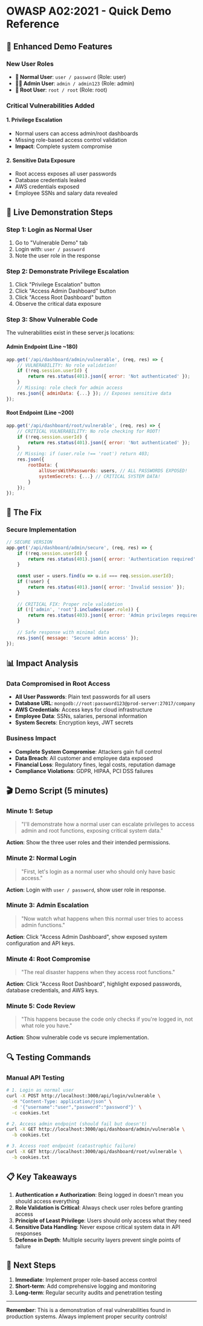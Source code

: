 # OWASP A02:2021 - Quick Demo Reference

## 🎯 Enhanced Demo Features

### New User Roles
- **👤 Normal User**: `user / password` (Role: user)
- **👨‍💼 Admin User**: `admin / admin123` (Role: admin)  
- **🔑 Root User**: `root / root` (Role: root)

### Critical Vulnerabilities Added

#### 1. **Privilege Escalation**
- Normal users can access admin/root dashboards
- Missing role-based access control validation
- **Impact**: Complete system compromise

#### 2. **Sensitive Data Exposure**
- Root access exposes all user passwords
- Database credentials leaked
- AWS credentials exposed
- Employee SSNs and salary data revealed

## 🚨 Live Demonstration Steps

### Step 1: Login as Normal User
1. Go to "Vulnerable Demo" tab
2. Login with: `user / password`
3. Note the user role in the response

### Step 2: Demonstrate Privilege Escalation
1. Click "Privilege Escalation" button
2. Click "Access Admin Dashboard" button
3. Click "Access Root Dashboard" button
4. Observe the critical data exposure

### Step 3: Show Vulnerable Code
The vulnerabilities exist in these server.js locations:

#### Admin Endpoint (Line ~180)
```javascript
app.get('/api/dashboard/admin/vulnerable', (req, res) => {
    // VULNERABILITY: No role validation!
    if (!req.session.userId) {
        return res.status(401).json({ error: 'Not authenticated' });
    }
    // Missing: role check for admin access
    res.json({ adminData: {...} }); // Exposes sensitive data
});
```

#### Root Endpoint (Line ~200)  
```javascript
app.get('/api/dashboard/root/vulnerable', (req, res) => {
    // CRITICAL VULNERABILITY: No role checking for ROOT!
    if (!req.session.userId) {
        return res.status(401).json({ error: 'Not authenticated' });
    }
    // Missing: if (user.role !== 'root') return 403;
    res.json({
        rootData: {
            allUsersWithPasswords: users, // ALL PASSWORDS EXPOSED!
            systemSecrets: {...} // CRITICAL SYSTEM DATA!
        }
    });
});
```

## 🔧 The Fix

### Secure Implementation
```javascript
// SECURE VERSION
app.get('/api/dashboard/admin/secure', (req, res) => {
    if (!req.session.userId) {
        return res.status(401).json({ error: 'Authentication required' });
    }
    
    const user = users.find(u => u.id === req.session.userId);
    if (!user) {
        return res.status(401).json({ error: 'Invalid session' });
    }
    
    // CRITICAL FIX: Proper role validation
    if (!['admin', 'root'].includes(user.role)) {
        return res.status(403).json({ error: 'Admin privileges required' });
    }
    
    // Safe response with minimal data
    res.json({ message: 'Secure admin access' });
});
```

## 📊 Impact Analysis

### Data Compromised in Root Access
- **All User Passwords**: Plain text passwords for all users
- **Database URL**: `mongodb://root:password123@prod-server:27017/company`
- **AWS Credentials**: Access keys for cloud infrastructure
- **Employee Data**: SSNs, salaries, personal information
- **System Secrets**: Encryption keys, JWT secrets

### Business Impact
- **Complete System Compromise**: Attackers gain full control
- **Data Breach**: All customer and employee data exposed
- **Financial Loss**: Regulatory fines, legal costs, reputation damage
- **Compliance Violations**: GDPR, HIPAA, PCI DSS failures

## 🎬 Demo Script (5 minutes)

### Minute 1: Setup
> "I'll demonstrate how a normal user can escalate privileges to access admin and root functions, exposing critical system data."

**Action**: Show the three user roles and their intended permissions.

### Minute 2: Normal Login
> "First, let's login as a normal user who should only have basic access."

**Action**: Login with `user / password`, show user role in response.

### Minute 3: Admin Escalation
> "Now watch what happens when this normal user tries to access admin functions."

**Action**: Click "Access Admin Dashboard", show exposed system configuration and API keys.

### Minute 4: Root Compromise
> "The real disaster happens when they access root functions."

**Action**: Click "Access Root Dashboard", highlight exposed passwords, database credentials, and AWS keys.

### Minute 5: Code Review
> "This happens because the code only checks if you're logged in, not what role you have."

**Action**: Show vulnerable code vs secure implementation.

## 🔍 Testing Commands

### Manual API Testing
```bash
# 1. Login as normal user
curl -X POST http://localhost:3000/api/login/vulnerable \
  -H "Content-Type: application/json" \
  -d '{"username":"user","password":"password"}' \
  -c cookies.txt

# 2. Access admin endpoint (should fail but doesn't)
curl -X GET http://localhost:3000/api/dashboard/admin/vulnerable \
  -b cookies.txt

# 3. Access root endpoint (catastrophic failure)
curl -X GET http://localhost:3000/api/dashboard/root/vulnerable \
  -b cookies.txt
```

## 📋 Key Takeaways

1. **Authentication ≠ Authorization**: Being logged in doesn't mean you should access everything
2. **Role Validation is Critical**: Always check user roles before granting access
3. **Principle of Least Privilege**: Users should only access what they need
4. **Sensitive Data Handling**: Never expose critical system data in API responses
5. **Defense in Depth**: Multiple security layers prevent single points of failure

## 🚀 Next Steps

1. **Immediate**: Implement proper role-based access control
2. **Short-term**: Add comprehensive logging and monitoring
3. **Long-term**: Regular security audits and penetration testing

---

**Remember**: This is a demonstration of real vulnerabilities found in production systems. Always implement proper security controls!
